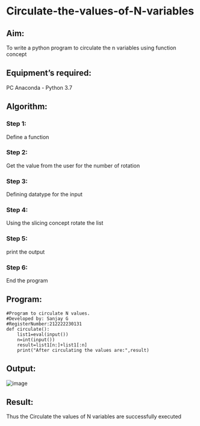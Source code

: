 # Circulate-the-values-of-N-variables
## Aim:
To write a python program to circulate the n variables using function concept
## Equipment’s required:
PC
Anaconda - Python 3.7

## Algorithm: 

### Step 1: 
Define a function
### Step 2: 
Get the value from the user for the number of rotation
### Step 3: 
Defining datatype for the input
### Step 4: 
Using the slicing concept rotate the list
### Step 5:
print the output
### Step 6:
End the program

## Program:
```
#Program to circulate N values.
#Developed by: Sanjay G
#RegisterNumber:212222230131
def circulate():
    list1=eval(input())
    n=int(input())
    result=list1[n:]+list1[:n]
    print("After circulating the values are:",result)
```
## Output:
![image](https://user-images.githubusercontent.com/119559022/227699890-887aaceb-1c83-4bd8-bac2-bf9470c172bf.png)


## Result:
Thus the Circulate the values of N variables are successfully executed
